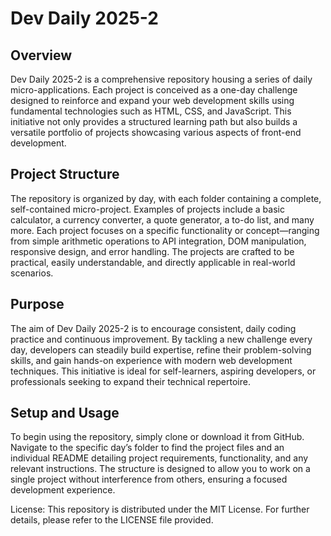 # Dev Daily 2025-2

## Overview
Dev Daily 2025-2 is a comprehensive repository housing a series of daily micro-applications. Each project is conceived as a one-day challenge designed to reinforce and expand your web development skills using fundamental technologies such as HTML, CSS, and JavaScript. This initiative not only provides a structured learning path but also builds a versatile portfolio of projects showcasing various aspects of front-end development.

## Project Structure
The repository is organized by day, with each folder containing a complete, self-contained micro-project. Examples of projects include a basic calculator, a currency converter, a quote generator, a to-do list, and many more. Each project focuses on a specific functionality or concept—ranging from simple arithmetic operations to API integration, DOM manipulation, responsive design, and error handling. The projects are crafted to be practical, easily understandable, and directly applicable in real-world scenarios.

## Purpose
The aim of Dev Daily 2025-2 is to encourage consistent, daily coding practice and continuous improvement. By tackling a new challenge every day, developers can steadily build expertise, refine their problem-solving skills, and gain hands-on experience with modern web development techniques. This initiative is ideal for self-learners, aspiring developers, or professionals seeking to expand their technical repertoire.

## Setup and Usage
To begin using the repository, simply clone or download it from GitHub. Navigate to the specific day’s folder to find the project files and an individual README detailing project requirements, functionality, and any relevant instructions. The structure is designed to allow you to work on a single project without interference from others, ensuring a focused development experience.

License: This repository is distributed under the MIT License. For further details, please refer to the LICENSE file provided.

